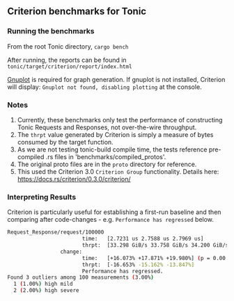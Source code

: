 ## Criterion benchmarks for Tonic

### Running the benchmarks 
From the root Tonic directory, `cargo bench`

After running, the reports can be found in `tonic/target/criterion/report/index.html`

[Gnuplot](http://www.gnuplot.info/) is required for graph generation.  If gnuplot is not installed, Criterion will display: `Gnuplot not found, disabling plotting` at the console.

### Notes 
1) Currently, these benchmarks only test the performance of constructing Tonic Requests and Responses, not over-the-wire throughput. 
2) The `thrpt` value generated by Criterion is simply a measure of bytes consumed by the target function.
3) As we are not testing tonic-build compile time, the tests reference pre-compiled .rs files in 'benchmarks/compiled_protos'.
4) The original proto files are in the `proto` directory for reference.  
5) This used the Criterion 3.0 `Criterion Group` functionality. Details here: https://docs.rs/criterion/0.3.0/criterion/  

### Interpreting Results

Criterion is particularly useful for establishing a first-run baseline and then comparing after code-changes - e.g. `Performance has regressed` below. 

```bash
Request_Response/request/100000                                                                             
                        time:   [2.7231 us 2.7588 us 2.7969 us]
                        thrpt:  [33.298 GiB/s 33.758 GiB/s 34.200 GiB/s]
                 change:
                        time:   [+16.073% +17.871% +19.980%] (p = 0.00 < 0.05)
                        thrpt:  [-16.653% -15.162% -13.847%]
                        Performance has regressed.
Found 3 outliers among 100 measurements (3.00%)
  1 (1.00%) high mild
  2 (2.00%) high severe
```





